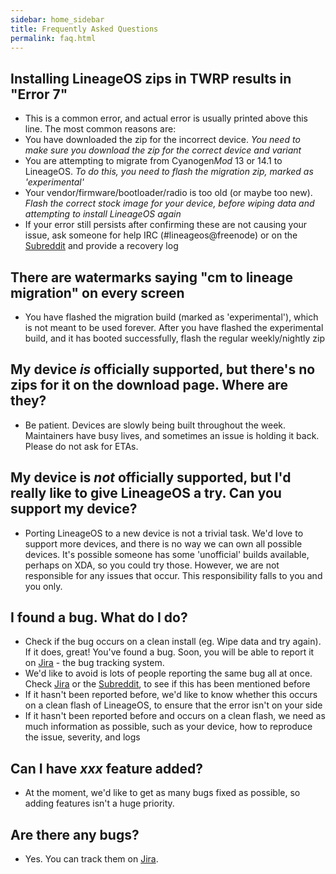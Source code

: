 ```yaml
---
sidebar: home_sidebar
title: Frequently Asked Questions
permalink: faq.html
---
```


## Installing LineageOS zips in TWRP results in "Error 7"
 - This is a common error, and actual error is usually printed above this line. The most common reasons are:
  - You have downloaded the zip for the incorrect device. _You need to make sure you download the zip for the correct device *and* variant_
  - You are attempting to migrate from Cyanogen*Mod* 13 or 14.1 to LineageOS. _To do this, you need to flash the migration zip, marked as 'experimental'_
  - Your vendor/firmware/bootloader/radio is too old (or maybe too new). _Flash the correct stock image for your device, before wiping data and attempting to install LineageOS again_
 - If your error still persists after confirming these are not causing your issue, ask someone for help IRC (#lineageos@freenode) or on the [Subreddit](http://reddit.com/r/lineageos) and provide a recovery log

## There are watermarks saying "cm to lineage migration" on every screen
 - You have flashed the migration build (marked as 'experimental'), which is not meant to be used forever. After you have flashed the experimental build, and it has booted successfully, flash the regular weekly/nightly zip

## My device _is_ officially supported, but there's no zips for it on the download page. Where are they?
 - Be patient. Devices are slowly being built throughout the week. Maintainers have busy lives, and sometimes an issue is holding it back. Please do not ask for ETAs.

## My device is _not_ officially supported, but I'd really like to give LineageOS a try. Can you support my device?
 - Porting LineageOS to a new device is not a trivial task. We'd love to support more devices, and there is no way we can own all possible devices. It's possible someone has some 'unofficial' builds available, perhaps on XDA, so you could try those. However, we are not responsible for any issues that occur. This responsibility falls to you and you only.

## I found a bug. What do I do?
 - Check if the bug occurs on a clean install (eg. Wipe data and try again). If it does, great! You've found a bug. Soon, you will be able to report it on [Jira](http://jira.lineageos.org) - the bug tracking system.
 - We'd like to avoid is lots of people reporting the same bug all at once. Check [Jira](http://jira.lineageos.org) or the [Subreddit](http://reddit.com/r/lineageos), to see if this has been mentioned before
 - If it hasn't been reported before, we'd like to know whether this occurs on a clean flash of LineageOS, to ensure that the error isn't on your side
 - If it hasn't been reported before and occurs on a clean flash, we need as much information as possible, such as your device, how to reproduce the issue, severity, and logs

## Can I have _xxx_ feature added?
 - At the moment, we'd like to get as many bugs fixed as possible, so adding features isn't a huge priority.

## Are there any bugs?
 - Yes. You can track them on [Jira](http://jira.lineageos.org). 
